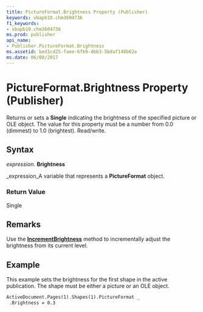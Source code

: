 ```yaml
---
title: PictureFormat.Brightness Property (Publisher)
keywords: vbapb10.chm3604736
f1_keywords:
- vbapb10.chm3604736
ms.prod: publisher
api_name:
- Publisher.PictureFormat.Brightness
ms.assetid: bed1cd25-faee-6fb9-4bb3-5bdaf148b62e
ms.date: 06/08/2017
---
```



# PictureFormat.Brightness Property (Publisher)

Returns or sets a  **Single** indicating the brightness of the specified picture or OLE object. The value for this property must be a number from 0.0 (dimmest) to 1.0 (brightest). Read/write.


## Syntax

 _expression_. **Brightness**

 _expression_A variable that represents a  **PictureFormat** object.


### Return Value

Single


## Remarks

Use the  **[IncrementBrightness](Publisher.PictureFormat.IncrementBrightness.md)** method to incrementally adjust the brightness from its current level.


## Example

This example sets the brightness for the first shape in the active publication. The shape must be either a picture or an OLE object.


```vb
ActiveDocument.Pages(1).Shapes(1).PictureFormat _ 
 .Brightness = 0.3
```


